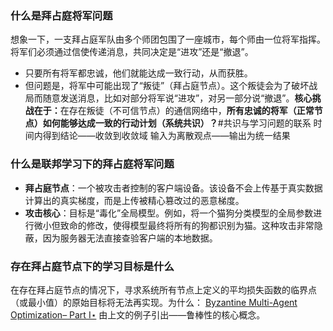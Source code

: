 ### **什么是拜占庭将军问题**
想象一下，一支拜占庭军队由多个师团包围了一座城市，每个师由一位将军指挥。将军们必须通过信使传递消息，共同决定是“进攻”还是“撤退”。
- 只要所有将军都忠诚，他们就能达成一致行动，从而获胜。
- 但问题是，将军中可能出现了“叛徒”（拜占庭节点）。这个叛徒会为了破坏战局而随意发送消息，比如对部分将军说“进攻”，对另一部分说“撤退”。
​**​核心挑战在于：​**​ 在存在叛徒（不可信节点）的通信网络中，​**​所有忠诚的将军（正常节点）如何能够达成一致的行动计划（系统共识）？​**
#共识与学习问题的联系
时间内得到结论——收敛到收敛域
输入为离散观点——输出为统一结果

### **什么是联邦学习下的拜占庭将军问题**
- **拜占庭节点​**​：一个被攻击者控制的客户端设备。该设备不会上传基于真实数据计算出的真实梯度，而是上传被精心篡改过的恶意梯度。
- ​**​攻击核心​**​：目标是“毒化”全局模型。例如，将一个猫狗分类模型的全局参数进行微小但致命的修改，使得模型最终将所有的狗都识别为猫。这种攻击非常隐蔽，因为服务器无法直接查验客户端的本地数据。

### **存在拜占庭节点下的学习目标是什么**
在存在拜占庭节点的情况下，寻求系统所有节点上定义的平均损失函数的临界点（或最小值）的原始目标将无法再实现。为什么：
[Byzantine Multi-Agent Optimization– Part I⋆](obsidian://open?vault=Note&file=%E8%AE%BA%E6%96%87%E7%A0%94%E7%A9%B6%2F2025.10.9%2F3.1Byzantine%20Multi-Agent%20Optimization%E2%80%93%20Part%20I%E2%8B%86)
由上文的例子引出——鲁棒性的核心概念。



